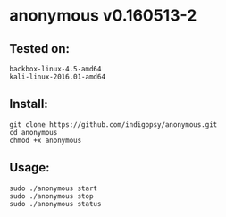 anonymous v0.160513-2
==========

Tested on:
---

```
backbox-linux-4.5-amd64
kali-linux-2016.01-amd64
```


Install:
---

```
git clone https://github.com/indigopsy/anonymous.git
cd anonymous
chmod +x anonymous
```


Usage:
---

```
sudo ./anonymous start
sudo ./anonymous stop
sudo ./anonymous status

```
